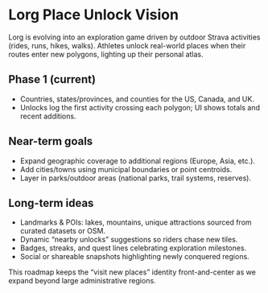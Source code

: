 # Lorg Place Unlock Vision

Lorg is evolving into an exploration game driven by outdoor Strava activities (rides, runs, hikes, walks). Athletes unlock real-world places when their routes enter new polygons, lighting up their personal atlas.

## Phase 1 (current)
- Countries, states/provinces, and counties for the US, Canada, and UK.
- Unlocks log the first activity crossing each polygon; UI shows totals and recent additions.

## Near-term goals
- Expand geographic coverage to additional regions (Europe, Asia, etc.).
- Add cities/towns using municipal boundaries or point centroids.
- Layer in parks/outdoor areas (national parks, trail systems, reserves).

## Long-term ideas
- Landmarks & POIs: lakes, mountains, unique attractions sourced from curated datasets or OSM.
- Dynamic “nearby unlocks” suggestions so riders chase new tiles.
- Badges, streaks, and quest lines celebrating exploration milestones.
- Social or shareable snapshots highlighting newly conquered regions.

This roadmap keeps the “visit new places” identity front-and-center as we expand beyond large administrative regions.

